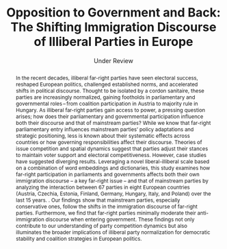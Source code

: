 ---
title: "Opposition to Government and Back: The Shifting Immigration Discourse of Illiberal Parties in Europe"
authors:
- admin
- Dean Schafer
- Mehmet Yavuz
#author_notes:
#- "Equal contribution"
#- "Equal contribution"
date: "Under Review"
#doi: "https://doi.org/10.1080/21599165.2024.2420967"

# Schedule page publish date (NOT publication's date).
publishDate: "2024-10-21T00:00:00Z"

# Publication type.
# Accepts a single type but formatted as a YAML list (for Hugo requirements).
# Enter a publication type from the CSL standard.
publication_types: ["article-journal"]

# Publication name and optional abbreviated publication name.
publication: "Politics and Governance"
publication_short: ""

abstract: In the recent decades, illiberal far-right parties have seen electoral success, reshaped European politics, challenged established norms, and accelerated shifts in political discourse. Thought to be isolated by a cordon sanitaire, these parties are increasingly normalized, gaining footholds in parliamentary and governmental roles – from coalition participation in Austria to majority rule in Hungary. As illiberal far-right parties gain access to power, a pressing question arises; how does their parliamentary and governmental participation influence both their discourse and that of mainstream parties? While we know that far-right parliamentary entry influences mainstream parties’ policy adaptations and strategic positioning, less is known about their systematic effects across countries or how governing responsibilities affect their discourse. Theories of issue competition and spatial dynamics suggest that parties adjust their stances to maintain voter support and electoral competitiveness. However, case studies have suggested diverging results. Leveraging a novel liberal-illiberal scale based on a combination of word embeddings and dictionaries, this study examines how  far-right participation in parliaments and governments affects both their own immigration discourse – a key far-right issue – and that of mainstream parties by analyzing the interaction between 67 parties in eight European countries (Austria, Czechia, Estonia, Finland, Germany, Hungary, Italy, and Poland) over the last 15 years. . Our findings show that mainstream parties, especially conservative ones, follow the shifts in the immigration discourse of far-right parties. Furthermore, we find that far-right parties minimally moderate their anti-immigration discourse when entering government. These findings not only contribute to our understanding of party competition dynamics but also illuminates the broader implications of illiberal party normalization for democratic stability and coalition strategies in European politics. 

# Summary. An optional shortened abstract.
#summary: Lorem ipsum dolor sit amet, consectetur adipiscing elit. Duis posuere tellus ac convallis placerat. Proin tincidunt magna sed ex sollicitudin condimentum.

tags:
- 	Europe
- immigration discourse
- illiberal parties
- far-right parties
- party competition
- parliamentary speeches
featured: true

# links:
# - name: ""
#   url: ""
url_pdf: ''
url_code: ''
url_dataset: ''
url_poster: ''
url_project: ''
url_slides: ''
url_source: ''
url_video: ''

# Featured image
# To use, add an image named `featured.jpg/png` to your page's folder. 
image:
  caption: 'Image credit: Getty Images'
  focal_point: ""
  preview_only: false

# Associated Projects (optional).
#   Associate this publication with one or more of your projects.
#   Simply enter your project's folder or file name without extension.
#   E.g. `internal-project` references `content/project/internal-project/index.md`.
#   Otherwise, set `projects: []`.
projects: 
  - AUTHLIB

# Slides (optional).
#   Associate this publication with Markdown slides.
#   Simply enter your slide deck's filename without extension.
#   E.g. `slides: "example"` references `content/slides/example/index.md`.
#   Otherwise, set `slides: ""`.
slides: ''
---